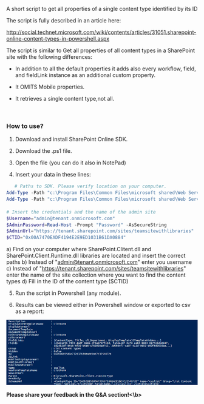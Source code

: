 A short script to get all properties of a single content type identified by its ID

The script is fully described in an article here: 

http://social.technet.microsoft.com/wiki/contents/articles/31051.sharepoint-online-content-types-in-powershell.aspx

 

 

The script is similar to Get all properties of all content types in a SharePoint site with the following differences:

+ In addition to all the default properties it adds also every workflow, field, and fieldLink instance as an additional custom property.

+ It OMITS Mobile properties.

+ It retrieves a single content type,not all.

 <br/>

<h3>How to use?</h3>



1. Download and install SharePoint Online SDK.

2. Download the .ps1 file.

3. Open the file (you can do it also in NotePad)

4. Insert your data in these lines:

 

 

```PowerShell
   # Paths to SDK. Please verify location on your computer. 
Add-Type -Path "c:\Program Files\Common Files\microsoft shared\Web Server Extensions\15\ISAPI\Microsoft.SharePoint.Client.dll"  
Add-Type -Path "c:\Program Files\Common Files\microsoft shared\Web Server Extensions\15\ISAPI\Microsoft.SharePoint.Client.Runtime.dll"  
 
# Insert the credentials and the name of the admin site 
$Username="admin@tenant.onmicrosoft.com" 
$AdminPassword=Read-Host -Prompt "Password" -AsSecureString 
$AdminUrl="https://tenant.sharepoint.com/sites/teamsitewithlibraries" 
$CTID="0x00A7470EADF4194E2E9ED1031B61DA0884"
 ```
 
a) Find on your computer where SharePoint.Clitent.dll and SharePoint.Client.Runtime.dll libraries are located and insert the correct paths
b)  Instead of "admin@tenant.onmicrosoft.com" enter you username
c) Instead of "https://tenant.sharepoint.com/sites/teamsitewithlibraries" enter the name of the site collection where you want to find the content types
d) Fill in the ID of the content type ($CTID)
 

 

5. Run the script in Powershell (any module). 


6. Results can be viewed either in Powershell window or exported to csv as a report:
<img src="../Get properties of a single content type by its ID/GetPropertiesWITHOUTExt.PNG" width="850">


 

<b>Please share your feedback in the Q&A section!<\b>

